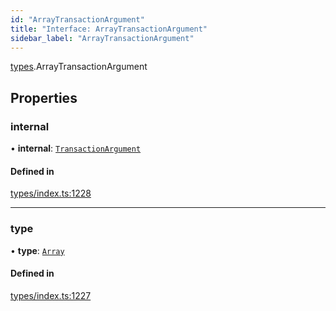 ```yaml
---
id: "ArrayTransactionArgument"
title: "Interface: ArrayTransactionArgument"
sidebar_label: "ArrayTransactionArgument"
---
```


[types](../../../modules/Types/Types.md).ArrayTransactionArgument

## Properties

### internal

• **internal**: [`TransactionArgument`](../../../modules/Types/Types.md#transactionargument)

#### Defined in

[types/index.ts:1228](https://github.com/PolymeshAssociation/polymesh-sdk/blob/968f8d70c/src/types/index.ts#L1228)

___

### type

• **type**: [`Array`](../../../enums/Types/TransactionArgumentType/TransactionArgumentType.md#array)

#### Defined in

[types/index.ts:1227](https://github.com/PolymeshAssociation/polymesh-sdk/blob/968f8d70c/src/types/index.ts#L1227)
